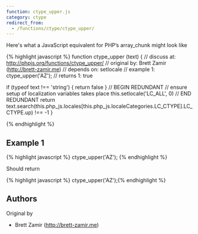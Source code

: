 ```yaml
---
function: ctype_upper.js
category: ctype
redirect_from:
  - /functions/ctype/ctype_upper/
---
```


<!-- WARNING! This file is auto generated by `npm run web:inject`, do not edit by hand -->

Here's what a JavaScript equivalent for PHP’s array_chunk might look like

{% highlight javascript %}
function ctype_upper (text) {
  //  discuss at: http://phpjs.org/functions/ctype_upper/
  // original by: Brett Zamir (http://brett-zamir.me)
  //  depends on: setlocale
  //   example 1: ctype_upper('AZ');
  //   returns 1: true

  if (typeof text !== 'string') {
    return false
  }
  // BEGIN REDUNDANT
  // ensure setup of localization variables takes place
  this.setlocale('LC_ALL', 0)
  // END REDUNDANT
  return text.search(this.php_js.locales[this.php_js.localeCategories.LC_CTYPE].LC_CTYPE.up) !== -1
}

{% endhighlight %}

## Example 1

{% highlight javascript %}
ctype_upper('AZ');
{% endhighlight %}

Should return

{% highlight javascript %}
ctype_upper('AZ');{% endhighlight %}


## Authors


Original by

- Brett Zamir (http://brett-zamir.me)

